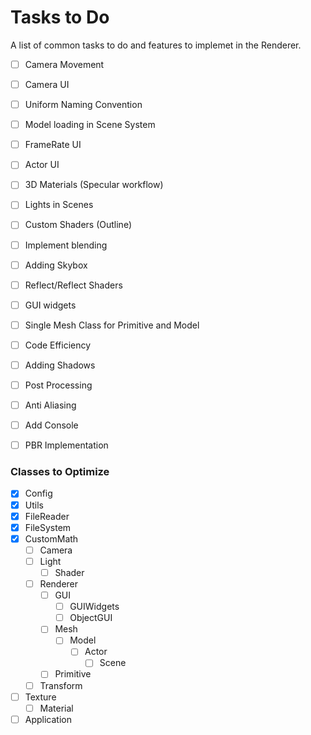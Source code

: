 # Tasks to Do

A list of common tasks to do and features to implemet in the Renderer.

- [ ] Camera Movement
- [ ] Camera UI
- [ ] Uniform Naming Convention
- [ ] Model loading in Scene System
- [ ] FrameRate UI
- [ ] Actor UI 
- [ ] 3D Materials (Specular workflow)
- [ ] Lights in Scenes
- [ ] Custom Shaders (Outline)
- [ ] Implement blending
- [ ] Adding Skybox
- [ ] Reflect/Reflect Shaders
- [ ] GUI widgets
- [ ] Single Mesh Class for Primitive and Model
- [ ] Code Efficiency
- [ ] Adding Shadows
- [ ] Post Processing
- [ ] Anti Aliasing
- [ ] Add Console
- [ ] PBR Implementation


### Classes to Optimize

- [X] Config
- [X] Utils
- [X] FileReader
- [X] FileSystem
- [X] CustomMath
  - [ ] Camera
  - [ ] Light
    - [ ] Shader
  - [ ] Renderer
    - [ ] GUI
      - [ ] GUIWidgets
      - [ ] ObjectGUI
    - [ ] Mesh
      - [ ] Model
        - [ ] Actor
          - [ ] Scene
    - [ ] Primitive
  - [ ] Transform
- [ ] Texture
  - [ ] Material
- [ ] Application